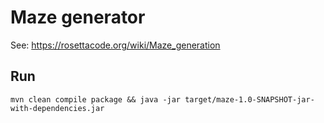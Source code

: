 # Maze generator

See: https://rosettacode.org/wiki/Maze_generation

## Run

```
mvn clean compile package && java -jar target/maze-1.0-SNAPSHOT-jar-with-dependencies.jar
```
